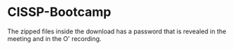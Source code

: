 # CISSP-Bootcamp
The zipped files inside the download has a password that is revealed in the meeting and in the O' recording.
